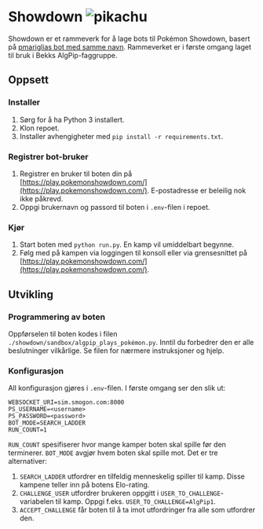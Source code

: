 # Showdown  ![pikachu](https://play.pokemonshowdown.com/sprites/xyani/pikachu.gif)
Showdown er et rammeverk for å lage bots til Pokémon Showdown, basert på [pmariglias bot med samme navn](https://github.com/pmariglia/showdown). Rammeverket er i første omgang laget til bruk i Bekks AlgPip-faggruppe.

## Oppsett

### Installer

1. Sørg for å ha Python 3 installert.
2. Klon repoet.
3. Installer avhengigheter med `pip install -r requirements.txt`.

### Registrer bot-bruker

1. Registrer en bruker til boten din på [https://play.pokemonshowdown.com/](https://play.pokemonshowdown.com/). E-postadresse er beleilig nok ikke påkrevd.
2. Oppgi brukernavn og passord til boten i `.env`-filen i repoet.

### Kjør
1. Start boten med `python run.py`. En kamp vil umiddelbart begynne.
2. Følg med på kampen via loggingen til konsoll eller via grensesnittet på [https://play.pokemonshowdown.com/](https://play.pokemonshowdown.com/).

## Utvikling

### Programmering av boten

Oppførselen til boten kodes i filen `./showdown/sandbox/algpip_plays_pokémon.py`. Inntil du forbedrer den er alle beslutninger vilkårlige. Se filen for nærmere instruksjoner og hjelp.

### Konfigurasjon
All konfigurasjon gjøres i `.env`-filen. I første omgang ser den slik ut:
```
WEBSOCKET_URI=sim.smogon.com:8000
PS_USERNAME=<username>
PS_PASSWORD=<password>
BOT_MODE=SEARCH_LADDER
RUN_COUNT=1
```

`RUN_COUNT` spesifiserer hvor mange kamper boten skal spille før den terminerer. `BOT_MODE` avgjør hvem boten skal spille mot. Det er tre alternativer:
1. `SEARCH_LADDER` utfordrer en tilfeldig menneskelig spiller til kamp. Disse kampene teller inn på botens Elo-rating.
2. `CHALLENGE_USER` utfordrer brukeren oppgitt i `USER_TO_CHALLENGE`-variabelen til kamp. Oppgi f.eks. `USER_TO_CHALLENGE=AlgPip1`.
3. `ACCEPT_CHALLENGE` får boten til å ta imot utfordringer fra alle som utfordrer den.
